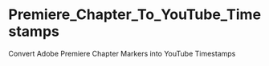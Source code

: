 # Premiere_Chapter_To_YouTube_Timestamps
Convert Adobe Premiere Chapter Markers into YouTube Timestamps
